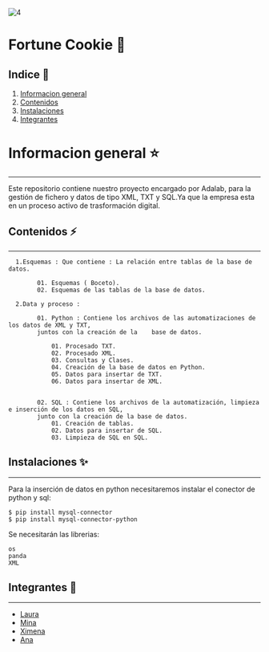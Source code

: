 ![4](https://user-images.githubusercontent.com/115736208/221039296-508ad788-9502-4dfe-87bc-036fae8b47d2.png)


# Fortune Cookie :fortune_cookie:

## Indice 	:loudspeaker:

1. [Informacion general](#informacion-general)
2. [Contenidos](#contenidos)
3. [Instalaciones](#instalaciones)
4. [Integrantes](#integrantes)

# Informacion general :star:
***

Este repositorio contiene nuestro proyecto encargado por Adalab, para la gestión de fichero y datos de tipo XML, TXT y SQL.Ya que la empresa esta en un proceso activo de trasformación digital.

## Contenidos :zap:
***

      1.Esquemas : Que contiene : La relación entre tablas de la base de datos.
      
            01. Esquemas ( Boceto).
            02. Esquemas de las tablas de la base de datos.
            
      2.Data y proceso : 
 
            01. Python : Contiene los archivos de las automatizaciones de los datos de XML y TXT, 
            juntos con la creación de la    base de datos.
            
                01. Procesado TXT.
                02. Procesado XML.
                03. Consultas y Clases.
                04. Creación de la base de datos en Python.
                05. Datos para insertar de TXT.
                06. Datos para insertar de XML.
          
            
            02. SQL : Contiene los archivos de la automatización, limpieza e inserción de los datos en SQL,
            junto con la creación de la base de datos.
                01. Creación de tablas.
                02. Datos para insertar de SQL.
                03. Limpieza de SQL en SQL.
                

## Instalaciones :sparkles:
***
Para la inserción de datos en python necesitaremos instalar el conector de python y sql: 
```
$ pip install mysql-connector
$ pip install mysql-connector-python
```
Se necesitarán las librerias:
```
os
panda
XML 
```


## Integrantes :woman:
***
  - [Laura](https://github.com/lau-ont)
  - [Mina](https://github.com/marodritech)
  - [Ximena](https://github.com/XimenaPTM)
  - [Ana](https://github.com/Anadalab)


